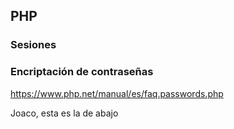 ## PHP

### Sesiones


### Encriptación de contraseñas

https://www.php.net/manual/es/faq.passwords.php


Joaco, esta es la de abajo

